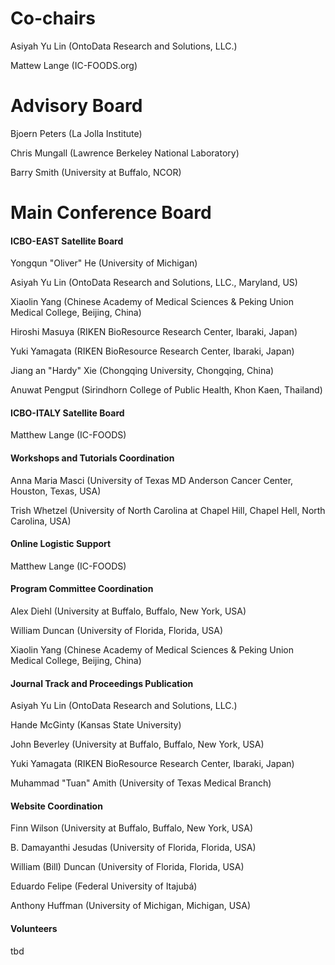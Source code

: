 
<p></p>

# Co-chairs
Asiyah Yu Lin (OntoData Research and Solutions, LLC.)

Mattew Lange (IC-FOODS.org)

# Advisory Board
<p>Bjoern Peters (La Jolla Institute)</p>
  <p>Chris Mungall (Lawrence Berkeley National Laboratory)</p>
  <p>Barry Smith (University at Buffalo, NCOR)</p>

# Main Conference Board</b></h4>
 
  <h4><b>ICBO-EAST Satellite Board</b></h4>
  <p>Yongqun "Oliver" He (University of Michigan)</p>
  <p>Asiyah Yu Lin (OntoData Research and Solutions, LLC., Maryland, US)
  <p>Xiaolin Yang (Chinese Academy of Medical Sciences & Peking Union Medical College, Beijing, China)</p>
  <p>Hiroshi Masuya (RIKEN BioResource Research Center, Ibaraki, Japan)</p>
  <p>Yuki Yamagata (RIKEN BioResource Research Center, Ibaraki, Japan)</p>
  <p>Jiang an "Hardy" Xie (Chongqing University, Chongqing, China)</p>
  <p>Anuwat Pengput (Sirindhorn College of Public Health, Khon Kaen, Thailand)</p>

  <h4><b>ICBO-ITALY Satellite Board</b></h4>
  <p>Matthew Lange (IC-FOODS)</p>

  <h4><b>Workshops and Tutorials Coordination</b></h4>
  <p>Anna Maria Masci (University of Texas MD Anderson Cancer Center, Houston, Texas, USA)</p>
  <p>Trish Whetzel (University of North Carolina at Chapel Hill, Chapel Hell, North Carolina, USA)</p>

  <h4><b>Online Logistic Support</b></h4>
  <p>Matthew Lange (IC-FOODS)</p>

  <h4><b>Program Committee Coordination</b></h4>
  <p>Alex Diehl (University at Buffalo, Buffalo, New York, USA)</p>
  <p>William Duncan (University of Florida, Florida, USA)</p>
   <p>Xiaolin Yang (Chinese Academy of Medical Sciences & Peking Union Medical College, Beijing, China)</p>

  <h4><b>Journal Track and Proceedings Publication</b></h4>
  <p>Asiyah Yu Lin (OntoData Research and Solutions, LLC.)</p>
  <p>Hande McGinty (Kansas State University)</p>
  <p>John Beverley (University at Buffalo, Buffalo, New York, USA)</p>
  <p>Yuki Yamagata (RIKEN BioResource Research Center, Ibaraki, Japan)</p>
  <p>Muhammad "Tuan" Amith (University of Texas Medical Branch)</p>

  <h4><b>Website Coordination </b></h4>
  <p>Finn Wilson (University at Buffalo, Buffalo, New York, USA)</p>
  <p>B. Damayanthi Jesudas (University of Florida, Florida, USA)</p>
  <p>William (Bill) Duncan (University of Florida, Florida, USA)</p>
  <p>Eduardo Felipe (Federal University of Itajubá)</p>
  <p>Anthony Huffman (University of Michigan, Michigan, USA)</p>

  <h4><b>Volunteers</b></h4>
  <p>tbd</p> 

